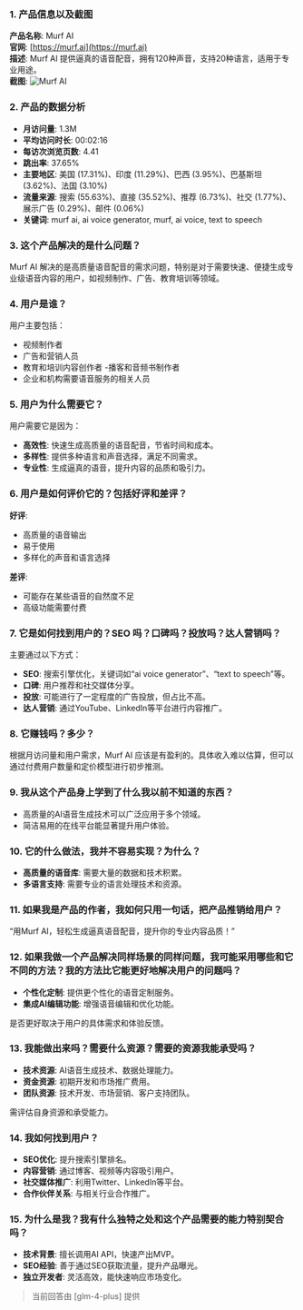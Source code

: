 ### 1. 产品信息以及截图

**产品名称**: Murf AI  
**官网**: [https://murf.ai](https://murf.ai)  
**描述**: Murf AI 提供逼真的语音配音，拥有120种声音，支持20种语言，适用于专业用途。  
**截图**: ![Murf AI](https://cdn-images.toolify.ai/image/c90ef424fecdfc63c368433e4aa27d41.jpeg)

### 2. 产品的数据分析

- **月访问量**: 1.3M
- **平均访问时长**: 00:02:16
- **每访次浏览页数**: 4.41
- **跳出率**: 37.65%
- **主要地区**: 美国 (17.31%)、印度 (11.29%)、巴西 (3.95%)、巴基斯坦 (3.62%)、法国 (3.10%)
- **流量来源**: 搜索 (55.63%)、直接 (35.52%)、推荐 (6.73%)、社交 (1.77%)、展示广告 (0.29%)、邮件 (0.06%)
- **关键词**: murf ai, ai voice generator, murf, ai voice, text to speech

### 3. 这个产品解决的是什么问题？

Murf AI 解决的是高质量语音配音的需求问题，特别是对于需要快速、便捷生成专业级语音内容的用户，如视频制作、广告、教育培训等领域。

### 4. 用户是谁？

用户主要包括：
- 视频制作者
- 广告和营销人员
- 教育和培训内容创作者
-播客和音频书制作者
- 企业和机构需要语音服务的相关人员

### 5. 用户为什么需要它？

用户需要它是因为：
- **高效性**: 快速生成高质量的语音配音，节省时间和成本。
- **多样性**: 提供多种语言和声音选择，满足不同需求。
- **专业性**: 生成逼真的语音，提升内容的品质和吸引力。

### 6. 用户是如何评价它的？包括好评和差评？

**好评**:
- 高质量的语音输出
- 易于使用
- 多样化的声音和语言选择

**差评**:
- 可能存在某些语音的自然度不足
- 高级功能需要付费

### 7. 它是如何找到用户的？SEO 吗？口碑吗？投放吗？达人营销吗？

主要通过以下方式：
- **SEO**: 搜索引擎优化，关键词如“ai voice generator”、“text to speech”等。
- **口碑**: 用户推荐和社交媒体分享。
- **投放**: 可能进行了一定程度的广告投放，但占比不高。
- **达人营销**: 通过YouTube、LinkedIn等平台进行内容推广。

### 8. 它赚钱吗？多少？

根据月访问量和用户需求，Murf AI 应该是有盈利的。具体收入难以估算，但可以通过付费用户数量和定价模型进行初步推测。

### 9. 我从这个产品身上学到了什么我以前不知道的东西？

- 高质量的AI语音生成技术可以广泛应用于多个领域。
- 简洁易用的在线平台能显著提升用户体验。

### 10. 它的什么做法，我并不容易实现？为什么？

- **高质量的语音库**: 需要大量的数据和技术积累。
- **多语言支持**: 需要专业的语言处理技术和资源。

### 11. 如果我是产品的作者，我如何只用一句话，把产品推销给用户？

“用Murf AI，轻松生成逼真语音配音，提升你的专业内容品质！”

### 12. 如果我做一个产品解决同样场景的同样问题，我可能采用哪些和它不同的方法？我的方法比它能更好地解决用户的问题吗？

- **个性化定制**: 提供更个性化的语音定制服务。
- **集成AI编辑功能**: 增强语音编辑和优化功能。

是否更好取决于用户的具体需求和体验反馈。

### 13. 我能做出来吗？需要什么资源？需要的资源我能承受吗？

- **技术资源**: AI语音生成技术、数据处理能力。
- **资金资源**: 初期开发和市场推广费用。
- **团队资源**: 技术开发、市场营销、客户支持团队。

需评估自身资源和承受能力。

### 14. 我如何找到用户？

- **SEO优化**: 提升搜索引擎排名。
- **内容营销**: 通过博客、视频等内容吸引用户。
- **社交媒体推广**: 利用Twitter、LinkedIn等平台。
- **合作伙伴关系**: 与相关行业合作推广。

### 15. 为什么是我？我有什么独特之处和这个产品需要的能力特别契合吗？

- **技术背景**: 擅长调用AI API，快速产出MVP。
- **SEO经验**: 善于通过SEO获取流量，提升产品曝光。
- **独立开发者**: 灵活高效，能快速响应市场变化。

> 当前回答由 [glm-4-plus] 提供